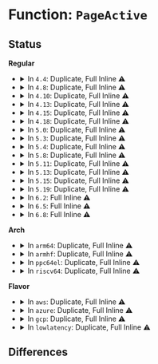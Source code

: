 # Function: <code>PageActive</code>

## Status
<b>Regular</b>
<ul>
<li>
<details>
<summary>In <code>4.4</code>: Duplicate, Full Inline ⚠️</summary>

**Collision:** Static Duplication

**Inline:** Full

**Transformation:** False

**Instances:**

```
In mm/swap.c (ffffffff8119c9a6)
Location: include/linux/page-flags.h:215
Inline: True
Inline callers:
  - mm/swap.c:__page_cache_release
  - mm/swap.c:__pagevec_lru_add_fn
  - mm/swap.c:__pagevec_lru_add_fn
  - mm/swap.c:release_pages
  - mm/swap.c:lru_cache_add_file
  - mm/swap.c:rotate_reclaimable_page
  - mm/swap.c:mark_page_accessed
  - mm/swap.c:lru_add_page_tail
  - mm/swap.c:lru_add_page_tail
```
```
In mm/vmscan.c (ffffffff811a292a)
Location: include/linux/page-flags.h:215
Inline: True
Inline callers:
  - mm/vmscan.c:isolate_lru_page
  - mm/vmscan.c:putback_inactive_pages
```
```
In mm/compaction.c (ffffffff811b61c4)
Location: include/linux/page-flags.h:215
Inline: True
Inline callers:
  - mm/compaction.c:isolate_migratepages_block
```
```
In mm/mlock.c (ffffffff811c2cfe)
Location: include/linux/page-flags.h:215
Inline: True
```
```
In mm/slub.c (ffffffff811ea6d1)
Location: include/linux/page-flags.h:215
Inline: True
Inline callers:
  - mm/slub.c:___slab_alloc
  - mm/slub.c:___slab_alloc
```
```
In mm/memcontrol.c (ffffffff811fed02)
Location: include/linux/page-flags.h:215
Inline: True
Inline callers:
  - mm/memcontrol.c:lock_page_lru
  - mm/memcontrol.c:unlock_page_lru
```
```
In fs/proc/task_mmu.c (ffffffff81276a2a)
Location: include/linux/page-flags.h:215
Inline: True
Inline callers:
  - fs/proc/task_mmu.c:gather_stats
```
</details>
</li>
<li>
<details>
<summary>In <code>4.8</code>: Duplicate, Full Inline ⚠️</summary>

**Collision:** Static Duplication

**Inline:** Full

**Transformation:** False

**Instances:**

```
In mm/swap.c (ffffffff811b1f3e)
Location: include/linux/page-flags.h:263
Inline: True
Inline callers:
  - mm/swap.c:__pagevec_lru_add_fn
  - mm/swap.c:__pagevec_lru_add_fn
  - mm/swap.c:lru_add_page_tail
  - mm/swap.c:lru_add_page_tail
  - mm/swap.c:release_pages
  - mm/swap.c:deactivate_page
  - mm/swap.c:lru_cache_add_file
  - mm/swap.c:mark_page_accessed
  - mm/swap.c:activate_page
  - mm/swap.c:rotate_reclaimable_page
  - mm/swap.c:__page_cache_release
```
```
In mm/vmscan.c (ffffffff811ba38b)
Location: include/linux/page-flags.h:263
Inline: True
Inline callers:
  - mm/vmscan.c:putback_inactive_pages
  - mm/vmscan.c:isolate_lru_page
```
```
In mm/compaction.c (ffffffff811d0274)
Location: include/linux/page-flags.h:263
Inline: True
Inline callers:
  - mm/compaction.c:isolate_migratepages_block
```
```
In mm/mlock.c (ffffffff811de9a5)
Location: include/linux/page-flags.h:263
Inline: True
```
```
In mm/madvise.c (ffffffff811eee5c)
Location: include/linux/page-flags.h:263
Inline: True
Inline callers:
  - mm/madvise.c:madvise_free_pte_range
```
```
In mm/slub.c (ffffffff81209e74)
Location: include/linux/page-flags.h:263
Inline: True
Inline callers:
  - mm/slub.c:___slab_alloc
  - mm/slub.c:___slab_alloc
```
```
In mm/huge_memory.c (ffffffff81218398)
Location: include/linux/page-flags.h:263
Inline: True
Inline callers:
  - mm/huge_memory.c:madvise_free_huge_pmd
```
```
In mm/memcontrol.c (ffffffff81224b3a)
Location: include/linux/page-flags.h:263
Inline: True
Inline callers:
  - mm/memcontrol.c:mem_cgroup_commit_charge
  - mm/memcontrol.c:mem_cgroup_commit_charge
```
```
In fs/proc/task_mmu.c (ffffffff812a471f)
Location: include/linux/page-flags.h:263
Inline: True
Inline callers:
  - fs/proc/task_mmu.c:gather_stats
```
</details>
</li>
<li>
<details>
<summary>In <code>4.10</code>: Duplicate, Full Inline ⚠️</summary>

**Collision:** Static Duplication

**Inline:** Full

**Transformation:** False

**Instances:**

```
In mm/swap.c (ffffffff811c259e)
Location: include/linux/page-flags.h:273
Inline: True
Inline callers:
  - mm/swap.c:__pagevec_lru_add_fn
  - mm/swap.c:__pagevec_lru_add_fn
  - mm/swap.c:lru_add_page_tail
  - mm/swap.c:lru_add_page_tail
  - mm/swap.c:release_pages
  - mm/swap.c:deactivate_page
  - mm/swap.c:lru_cache_add_file
  - mm/swap.c:mark_page_accessed
  - mm/swap.c:activate_page
  - mm/swap.c:rotate_reclaimable_page
  - mm/swap.c:__page_cache_release
```
```
In mm/vmscan.c (ffffffff811caa3b)
Location: include/linux/page-flags.h:273
Inline: True
Inline callers:
  - mm/vmscan.c:putback_inactive_pages
  - mm/vmscan.c:isolate_lru_page
```
```
In mm/compaction.c (ffffffff811e02ea)
Location: include/linux/page-flags.h:273
Inline: True
Inline callers:
  - mm/compaction.c:isolate_migratepages_block
```
```
In mm/mlock.c (ffffffff811ee7c7)
Location: include/linux/page-flags.h:273
Inline: True
```
```
In mm/madvise.c (ffffffff811ff806)
Location: include/linux/page-flags.h:273
Inline: True
Inline callers:
  - mm/madvise.c:madvise_free_pte_range
```
```
In mm/slub.c (ffffffff8121bee4)
Location: include/linux/page-flags.h:273
Inline: True
Inline callers:
  - mm/slub.c:___slab_alloc
  - mm/slub.c:___slab_alloc
```
```
In mm/huge_memory.c (ffffffff8122a93c)
Location: include/linux/page-flags.h:273
Inline: True
Inline callers:
  - mm/huge_memory.c:madvise_free_huge_pmd
```
```
In mm/memcontrol.c (ffffffff81237128)
Location: include/linux/page-flags.h:273
Inline: True
Inline callers:
  - mm/memcontrol.c:mem_cgroup_commit_charge
  - mm/memcontrol.c:mem_cgroup_commit_charge
```
```
In fs/proc/task_mmu.c (ffffffff812ba098)
Location: include/linux/page-flags.h:273
Inline: True
Inline callers:
  - fs/proc/task_mmu.c:gather_stats
```
</details>
</li>
<li>
<details>
<summary>In <code>4.13</code>: Duplicate, Full Inline ⚠️</summary>

**Collision:** Static Duplication

**Inline:** Full

**Transformation:** False

**Instances:**

```
In mm/swap.c (ffffffff811caa1e)
Location: include/linux/page-flags.h:273
Inline: True
Inline callers:
  - mm/swap.c:__pagevec_lru_add_fn
  - mm/swap.c:__pagevec_lru_add_fn
  - mm/swap.c:lru_add_page_tail
  - mm/swap.c:lru_add_page_tail
  - mm/swap.c:release_pages
  - mm/swap.c:lru_cache_add_anon
  - mm/swap.c:mark_page_accessed
  - mm/swap.c:activate_page
  - mm/swap.c:__page_cache_release
```
```
In mm/vmscan.c (ffffffff811d3551)
Location: include/linux/page-flags.h:273
Inline: True
Inline callers:
  - mm/vmscan.c:putback_inactive_pages
  - mm/vmscan.c:isolate_lru_page
```
```
In mm/compaction.c (ffffffff811e9f71)
Location: include/linux/page-flags.h:273
Inline: True
Inline callers:
  - mm/compaction.c:isolate_migratepages_block
```
```
In mm/mlock.c (ffffffff811f974d)
Location: include/linux/page-flags.h:273
Inline: True
```
```
In mm/slub.c (ffffffff812278fc)
Location: include/linux/page-flags.h:273
Inline: True
Inline callers:
  - mm/slub.c:___slab_alloc
  - mm/slub.c:___slab_alloc
```
```
In mm/memcontrol.c (ffffffff81242be9)
Location: include/linux/page-flags.h:273
Inline: True
Inline callers:
  - mm/memcontrol.c:mem_cgroup_commit_charge
  - mm/memcontrol.c:mem_cgroup_commit_charge
```
```
In fs/proc/task_mmu.c (ffffffff812c77e7)
Location: include/linux/page-flags.h:273
Inline: True
Inline callers:
  - fs/proc/task_mmu.c:gather_stats
```
</details>
</li>
<li>
<details>
<summary>In <code>4.15</code>: Duplicate, Full Inline ⚠️</summary>

**Collision:** Static Duplication

**Inline:** Full

**Transformation:** False

**Instances:**

```
In mm/swap.c (ffffffff811df78e)
Location: include/linux/page-flags.h:274
Inline: True
Inline callers:
  - mm/swap.c:__pagevec_lru_add_fn
  - mm/swap.c:__pagevec_lru_add_fn
  - mm/swap.c:lru_add_page_tail
  - mm/swap.c:lru_add_page_tail
  - mm/swap.c:release_pages
  - mm/swap.c:lru_cache_add_anon
  - mm/swap.c:mark_page_accessed
  - mm/swap.c:activate_page
  - mm/swap.c:__page_cache_release
```
```
In mm/vmscan.c (ffffffff811e8aa7)
Location: include/linux/page-flags.h:274
Inline: True
Inline callers:
  - mm/vmscan.c:putback_inactive_pages
  - mm/vmscan.c:isolate_lru_page
```
```
In mm/compaction.c (ffffffff812002cc)
Location: include/linux/page-flags.h:274
Inline: True
Inline callers:
  - mm/compaction.c:isolate_migratepages_block
```
```
In mm/mlock.c (ffffffff81211b7d)
Location: include/linux/page-flags.h:274
Inline: True
```
```
In mm/slub.c (ffffffff81243a49)
Location: include/linux/page-flags.h:274
Inline: True
Inline callers:
  - mm/slub.c:___slab_alloc
  - mm/slub.c:___slab_alloc
```
```
In mm/memcontrol.c (ffffffff81262a29)
Location: include/linux/page-flags.h:274
Inline: True
Inline callers:
  - mm/memcontrol.c:mem_cgroup_commit_charge
  - mm/memcontrol.c:mem_cgroup_commit_charge
```
```
In fs/proc/task_mmu.c (ffffffff812eb3e7)
Location: include/linux/page-flags.h:274
Inline: True
Inline callers:
  - fs/proc/task_mmu.c:gather_stats
```
</details>
</li>
<li>
<details>
<summary>In <code>4.18</code>: Duplicate, Full Inline ⚠️</summary>

**Collision:** Static Duplication

**Inline:** Full

**Transformation:** False

**Instances:**

```
In mm/swap.c (ffffffff81201fb7)
Location: include/linux/page-flags.h:281
Inline: True
Inline callers:
  - mm/swap.c:__pagevec_lru_add_fn
  - mm/swap.c:__pagevec_lru_add_fn
  - mm/swap.c:lru_add_page_tail
  - mm/swap.c:lru_add_page_tail
  - mm/swap.c:release_pages
  - mm/swap.c:lru_cache_add_anon
  - mm/swap.c:mark_page_accessed
  - mm/swap.c:activate_page
  - mm/swap.c:__page_cache_release
```
```
In mm/vmscan.c (ffffffff81209d0b)
Location: include/linux/page-flags.h:281
Inline: True
Inline callers:
  - mm/vmscan.c:putback_inactive_pages
  - mm/vmscan.c:isolate_lru_page
```
```
In mm/compaction.c (ffffffff81221721)
Location: include/linux/page-flags.h:281
Inline: True
Inline callers:
  - mm/compaction.c:isolate_migratepages_block
```
```
In mm/mlock.c (ffffffff812328ef)
Location: include/linux/page-flags.h:281
Inline: True
```
```
In mm/slub.c (ffffffff8126610e)
Location: include/linux/page-flags.h:281
Inline: True
Inline callers:
  - mm/slub.c:___slab_alloc
  - mm/slub.c:___slab_alloc
```
```
In mm/memcontrol.c (ffffffff81286924)
Location: include/linux/page-flags.h:281
Inline: True
Inline callers:
  - mm/memcontrol.c:mem_cgroup_commit_charge
  - mm/memcontrol.c:mem_cgroup_commit_charge
```
```
In fs/proc/task_mmu.c (ffffffff81318717)
Location: include/linux/page-flags.h:281
Inline: True
Inline callers:
  - fs/proc/task_mmu.c:gather_stats
```
</details>
</li>
<li>
<details>
<summary>In <code>5.0</code>: Duplicate, Full Inline ⚠️</summary>

**Collision:** Static Duplication

**Inline:** Full

**Transformation:** False

**Instances:**

```
In mm/filemap.c (ffffffff811febde)
Location: include/linux/page-flags.h:290
Inline: True
Inline callers:
  - mm/filemap.c:add_to_page_cache_lru
```
```
In mm/swap.c (ffffffff81214937)
Location: include/linux/page-flags.h:290
Inline: True
Inline callers:
  - mm/swap.c:__pagevec_lru_add_fn
  - mm/swap.c:__pagevec_lru_add_fn
  - mm/swap.c:lru_add_page_tail
  - mm/swap.c:lru_add_page_tail
  - mm/swap.c:release_pages
  - mm/swap.c:lru_cache_add_anon
  - mm/swap.c:mark_page_accessed
  - mm/swap.c:activate_page
  - mm/swap.c:__page_cache_release
```
```
In mm/vmscan.c (ffffffff8121c9eb)
Location: include/linux/page-flags.h:290
Inline: True
Inline callers:
  - mm/vmscan.c:putback_inactive_pages
  - mm/vmscan.c:isolate_lru_page
```
```
In mm/compaction.c (ffffffff8123477e)
Location: include/linux/page-flags.h:290
Inline: True
Inline callers:
  - mm/compaction.c:isolate_migratepages_block
```
```
In mm/mlock.c (ffffffff81246132)
Location: include/linux/page-flags.h:290
Inline: True
```
```
In mm/slub.c (ffffffff8127ae4e)
Location: include/linux/page-flags.h:290
Inline: True
Inline callers:
  - mm/slub.c:___slab_alloc
  - mm/slub.c:___slab_alloc
```
```
In mm/memcontrol.c (ffffffff8129b8b0)
Location: include/linux/page-flags.h:290
Inline: True
Inline callers:
  - mm/memcontrol.c:mem_cgroup_commit_charge
  - mm/memcontrol.c:mem_cgroup_commit_charge
```
```
In fs/proc/task_mmu.c (ffffffff8132f629)
Location: include/linux/page-flags.h:290
Inline: True
Inline callers:
  - fs/proc/task_mmu.c:gather_stats
```
</details>
</li>
<li>
<details>
<summary>In <code>5.3</code>: Duplicate, Full Inline ⚠️</summary>

**Collision:** Static Duplication

**Inline:** Full

**Transformation:** False

**Instances:**

```
In mm/filemap.c (ffffffff81215ed4)
Location: include/linux/page-flags.h:321
Inline: True
Inline callers:
  - mm/filemap.c:add_to_page_cache_lru
```
```
In mm/swap.c (ffffffff812245fa)
Location: include/linux/page-flags.h:321
Inline: True
Inline callers:
  - mm/swap.c:__pagevec_lru_add_fn
  - mm/swap.c:__pagevec_lru_add_fn
  - mm/swap.c:lru_add_page_tail
  - mm/swap.c:lru_add_page_tail
  - mm/swap.c:release_pages
  - mm/swap.c:lru_cache_add_file
  - mm/swap.c:lru_cache_add_anon
  - mm/swap.c:mark_page_accessed
  - mm/swap.c:activate_page
  - mm/swap.c:__page_cache_release
```
```
In mm/vmscan.c (ffffffff8122c5ea)
Location: include/linux/page-flags.h:321
Inline: True
Inline callers:
  - mm/vmscan.c:move_pages_to_lru
  - mm/vmscan.c:isolate_lru_page
```
```
In mm/compaction.c (ffffffff81244598)
Location: include/linux/page-flags.h:321
Inline: True
Inline callers:
  - mm/compaction.c:isolate_migratepages_block
```
```
In mm/mlock.c (ffffffff81258349)
Location: include/linux/page-flags.h:321
Inline: True
```
```
In mm/slub.c (ffffffff8129678a)
Location: include/linux/page-flags.h:321
Inline: True
Inline callers:
  - mm/slub.c:___slab_alloc
  - mm/slub.c:___slab_alloc
```
```
In mm/memcontrol.c (ffffffff812b6cc0)
Location: include/linux/page-flags.h:321
Inline: True
Inline callers:
  - mm/memcontrol.c:mem_cgroup_commit_charge
  - mm/memcontrol.c:mem_cgroup_commit_charge
```
```
In fs/proc/task_mmu.c (ffffffff8135706c)
Location: include/linux/page-flags.h:321
Inline: True
Inline callers:
  - fs/proc/task_mmu.c:gather_stats
```
</details>
</li>
<li>
<details>
<summary>In <code>5.4</code>: Duplicate, Full Inline ⚠️</summary>

**Collision:** Static Duplication

**Inline:** Full

**Transformation:** False

**Instances:**

```
In mm/filemap.c (ffffffff812237d4)
Location: include/linux/page-flags.h:321
Inline: True
Inline callers:
  - mm/filemap.c:add_to_page_cache_lru
```
```
In mm/swap.c (ffffffff8123238a)
Location: include/linux/page-flags.h:321
Inline: True
Inline callers:
  - mm/swap.c:__pagevec_lru_add_fn
  - mm/swap.c:__pagevec_lru_add_fn
  - mm/swap.c:lru_add_page_tail
  - mm/swap.c:lru_add_page_tail
  - mm/swap.c:release_pages
  - mm/swap.c:deactivate_page
  - mm/swap.c:lru_cache_add_file
  - mm/swap.c:lru_cache_add_anon
  - mm/swap.c:mark_page_accessed
  - mm/swap.c:activate_page
  - mm/swap.c:__page_cache_release
```
```
In mm/vmscan.c (ffffffff8123a80a)
Location: include/linux/page-flags.h:321
Inline: True
Inline callers:
  - mm/vmscan.c:move_pages_to_lru
  - mm/vmscan.c:isolate_lru_page
```
```
In mm/compaction.c (ffffffff81252a58)
Location: include/linux/page-flags.h:321
Inline: True
Inline callers:
  - mm/compaction.c:isolate_migratepages_block
```
```
In mm/mlock.c (ffffffff81266819)
Location: include/linux/page-flags.h:321
Inline: True
```
```
In mm/slub.c (ffffffff812a655b)
Location: include/linux/page-flags.h:321
Inline: True
Inline callers:
  - mm/slub.c:___slab_alloc
  - mm/slub.c:___slab_alloc
```
```
In mm/memcontrol.c (ffffffff812c8b90)
Location: include/linux/page-flags.h:321
Inline: True
Inline callers:
  - mm/memcontrol.c:mem_cgroup_commit_charge
  - mm/memcontrol.c:mem_cgroup_commit_charge
```
```
In fs/proc/task_mmu.c (ffffffff8136f63c)
Location: include/linux/page-flags.h:321
Inline: True
Inline callers:
  - fs/proc/task_mmu.c:gather_stats
```
</details>
</li>
<li>
<details>
<summary>In <code>5.8</code>: Duplicate, Full Inline ⚠️</summary>

**Collision:** Static Duplication

**Inline:** Full

**Transformation:** False

**Instances:**

```
In mm/filemap.c (ffffffff81250ea4)
Location: include/linux/page-flags.h:329
Inline: True
Inline callers:
  - mm/filemap.c:add_to_page_cache_lru
```
```
In mm/swap.c (ffffffff8125f680)
Location: include/linux/page-flags.h:329
Inline: True
Inline callers:
  - mm/swap.c:__pagevec_lru_add_fn
  - mm/swap.c:lru_add_page_tail
  - mm/swap.c:release_pages
  - mm/swap.c:deactivate_page
  - mm/swap.c:lru_deactivate_file_fn
  - mm/swap.c:mark_page_accessed
  - mm/swap.c:activate_page
  - mm/swap.c:__page_cache_release
```
```
In mm/vmscan.c (ffffffff81269f50)
Location: include/linux/page-flags.h:329
Inline: True
Inline callers:
  - mm/vmscan.c:isolate_lru_page
```
```
In mm/compaction.c (ffffffff81282b45)
Location: include/linux/page-flags.h:329
Inline: True
Inline callers:
  - mm/compaction.c:isolate_migratepages_block
```
```
In mm/mlock.c (ffffffff812968e4)
Location: include/linux/page-flags.h:329
Inline: True
```
```
In mm/slub.c (ffffffff812db4f8)
Location: include/linux/page-flags.h:329
Inline: True
Inline callers:
  - mm/slub.c:___slab_alloc
  - mm/slub.c:___slab_alloc
```
```
In fs/proc/task_mmu.c (ffffffff813b6e8d)
Location: include/linux/page-flags.h:329
Inline: True
Inline callers:
  - fs/proc/task_mmu.c:gather_stats
```
</details>
</li>
<li>
<details>
<summary>In <code>5.11</code>: Duplicate, Full Inline ⚠️</summary>

**Collision:** Static Duplication

**Inline:** Full

**Transformation:** False

**Instances:**

```
In mm/filemap.c (ffffffff8125b1e4)
Location: include/linux/page-flags.h:338
Inline: True
Inline callers:
  - mm/filemap.c:add_to_page_cache_lru
```
```
In mm/swap.c (ffffffff81269bff)
Location: include/linux/page-flags.h:338
Inline: True
Inline callers:
  - mm/swap.c:__pagevec_lru_add_fn
  - mm/swap.c:release_pages
  - mm/swap.c:deactivate_page
  - mm/swap.c:lru_deactivate_file_fn
  - mm/swap.c:mark_page_accessed
  - mm/swap.c:activate_page
  - mm/swap.c:__page_cache_release
```
```
In mm/vmscan.c (ffffffff8126fefb)
Location: include/linux/page-flags.h:338
Inline: True
Inline callers:
  - mm/vmscan.c:move_pages_to_lru
  - mm/vmscan.c:move_pages_to_lru
  - mm/vmscan.c:isolate_lru_page
```
```
In mm/compaction.c (ffffffff8128d107)
Location: include/linux/page-flags.h:338
Inline: True
Inline callers:
  - mm/compaction.c:isolate_migratepages_block
```
```
In mm/mlock.c (ffffffff812a1c9f)
Location: include/linux/page-flags.h:338
Inline: True
Inline callers:
  - mm/mlock.c:__munlock_pagevec
```
```
In mm/slub.c (ffffffff812e7a3a)
Location: include/linux/page-flags.h:338
Inline: True
Inline callers:
  - mm/slub.c:___slab_alloc
  - mm/slub.c:___slab_alloc
```
```
In fs/proc/task_mmu.c (ffffffff813c852d)
Location: include/linux/page-flags.h:338
Inline: True
Inline callers:
  - fs/proc/task_mmu.c:gather_stats
```
</details>
</li>
<li>
<details>
<summary>In <code>5.13</code>: Duplicate, Full Inline ⚠️</summary>

**Collision:** Static Duplication

**Inline:** Full

**Transformation:** False

**Instances:**

```
In mm/filemap.c (ffffffff8125ee74)
Location: include/linux/page-flags.h:338
Inline: True
Inline callers:
  - mm/filemap.c:add_to_page_cache_lru
```
```
In mm/swap.c (ffffffff8126d916)
Location: include/linux/page-flags.h:338
Inline: True
Inline callers:
  - mm/swap.c:__pagevec_lru_add_fn
  - mm/swap.c:release_pages
  - mm/swap.c:release_pages
  - mm/swap.c:deactivate_page
  - mm/swap.c:lru_deactivate_file_fn
  - mm/swap.c:lru_deactivate_file_fn
  - mm/swap.c:lru_deactivate_file_fn
  - mm/swap.c:lru_deactivate_file_fn
  - mm/swap.c:mark_page_accessed
  - mm/swap.c:mark_page_accessed
  - mm/swap.c:__page_cache_release
  - mm/swap.c:__page_cache_release
  - mm/swap.c:perf_trace_mm_lru_insertion
  - mm/swap.c:trace_event_raw_event_mm_lru_insertion
```
```
In mm/vmscan.c (ffffffff81276162)
Location: include/linux/page-flags.h:338
Inline: True
Inline callers:
  - mm/vmscan.c:check_move_unevictable_pages
  - mm/vmscan.c:check_move_unevictable_pages
  - mm/vmscan.c:move_pages_to_lru
  - mm/vmscan.c:move_pages_to_lru
  - mm/vmscan.c:move_pages_to_lru
  - mm/vmscan.c:isolate_lru_page
```
```
In mm/compaction.c (ffffffff81291bca)
Location: include/linux/page-flags.h:338
Inline: True
Inline callers:
  - mm/compaction.c:isolate_migratepages_block
```
```
In mm/mlock.c (ffffffff812a756f)
Location: include/linux/page-flags.h:338
Inline: True
Inline callers:
  - mm/mlock.c:__munlock_pagevec
```
```
In mm/slub.c (ffffffff812ef1be)
Location: include/linux/page-flags.h:338
Inline: True
Inline callers:
  - mm/slub.c:___slab_alloc
  - mm/slub.c:___slab_alloc
```
```
In fs/proc/task_mmu.c (ffffffff813cf56c)
Location: include/linux/page-flags.h:338
Inline: True
Inline callers:
  - fs/proc/task_mmu.c:gather_stats
```
</details>
</li>
<li>
<details>
<summary>In <code>5.15</code>: Duplicate, Full Inline ⚠️</summary>

**Collision:** Static Duplication

**Inline:** Full

**Transformation:** False

**Instances:**

```
In mm/filemap.c (ffffffff8129c284)
Location: include/linux/page-flags.h:352
Inline: True
Inline callers:
  - mm/filemap.c:add_to_page_cache_lru
```
```
In mm/swap.c (ffffffff812a9f83)
Location: include/linux/page-flags.h:352
Inline: True
Inline callers:
  - mm/swap.c:__pagevec_lru_add_fn
  - mm/swap.c:release_pages
  - mm/swap.c:release_pages
  - mm/swap.c:deactivate_page
  - mm/swap.c:lru_deactivate_file_fn
  - mm/swap.c:lru_deactivate_file_fn
  - mm/swap.c:lru_deactivate_file_fn
  - mm/swap.c:lru_deactivate_file_fn
  - mm/swap.c:mark_page_accessed
  - mm/swap.c:mark_page_accessed
  - mm/swap.c:__page_cache_release
  - mm/swap.c:__page_cache_release
  - mm/swap.c:perf_trace_mm_lru_insertion
  - mm/swap.c:trace_event_raw_event_mm_lru_insertion
```
```
In mm/vmscan.c (ffffffff812b27bb)
Location: include/linux/page-flags.h:352
Inline: True
Inline callers:
  - mm/vmscan.c:check_move_unevictable_pages
  - mm/vmscan.c:check_move_unevictable_pages
  - mm/vmscan.c:move_pages_to_lru
  - mm/vmscan.c:move_pages_to_lru
  - mm/vmscan.c:move_pages_to_lru
  - mm/vmscan.c:isolate_lru_page
```
```
In mm/compaction.c (ffffffff812d1924)
Location: include/linux/page-flags.h:352
Inline: True
Inline callers:
  - mm/compaction.c:isolate_migratepages_block
```
```
In mm/mlock.c (ffffffff812e8851)
Location: include/linux/page-flags.h:352
Inline: True
Inline callers:
  - mm/mlock.c:__munlock_pagevec
```
```
In mm/slub.c (ffffffff813374dd)
Location: include/linux/page-flags.h:352
Inline: True
Inline callers:
  - mm/slub.c:___slab_alloc
  - mm/slub.c:___slab_alloc
```
```
In fs/proc/task_mmu.c (ffffffff8142094c)
Location: include/linux/page-flags.h:352
Inline: True
Inline callers:
  - fs/proc/task_mmu.c:gather_stats
```
</details>
</li>
<li>
<details>
<summary>In <code>5.19</code>: Duplicate, Full Inline ⚠️</summary>

**Collision:** Static Duplication

**Inline:** Full

**Transformation:** False

**Instances:**

```
In mm/swap.c (ffffffff81306958)
Location: include/linux/page-flags.h:502
Inline: True
Inline callers:
  - mm/swap.c:deactivate_page
  - mm/swap.c:lru_deactivate_file_fn
```
```
In mm/vmscan.c (ffffffff8130d15c)
Location: include/linux/page-flags.h:502
Inline: True
Inline callers:
  - mm/vmscan.c:move_pages_to_lru
```
```
In fs/proc/task_mmu.c (ffffffff8149969b)
Location: include/linux/page-flags.h:502
Inline: True
Inline callers:
  - fs/proc/task_mmu.c:gather_stats
```
</details>
</li>
<li>
<details>
<summary>In <code>6.2</code>: Full Inline ⚠️</summary>

**Collision:** Unique Static

**Inline:** Full

**Transformation:** False

**Instances:**

```
In fs/proc/task_mmu.c (ffffffff8152d855)
Location: include/linux/page-flags.h:481
Inline: True
Inline callers:
  - fs/proc/task_mmu.c:gather_stats
```
</details>
</li>
<li>
<details>
<summary>In <code>6.5</code>: Full Inline ⚠️</summary>

**Collision:** Unique Static

**Inline:** Full

**Transformation:** False

**Instances:**

```
In fs/proc/task_mmu.c (ffffffff81565c85)
Location: include/linux/page-flags.h:475
Inline: True
Inline callers:
  - fs/proc/task_mmu.c:gather_stats
```
</details>
</li>
<li>
<details>
<summary>In <code>6.8</code>: Full Inline ⚠️</summary>

**Collision:** Unique Static

**Inline:** Full

**Transformation:** False

**Instances:**

```
In fs/proc/task_mmu.c (ffffffff8159dc62)
Location: include/linux/page-flags.h:477
Inline: True
Inline callers:
  - fs/proc/task_mmu.c:gather_stats
```
</details>
</li>
</ul>
<b>Arch</b>
<ul>
<li>
<details>
<summary>In <code>arm64</code>: Duplicate, Full Inline ⚠️</summary>

**Collision:** Static Duplication

**Inline:** Full

**Transformation:** False

**Instances:**

```
In mm/filemap.c (ffff8000102b11bc)
Location: include/linux/page-flags.h:321
Inline: True
Inline callers:
  - mm/filemap.c:add_to_page_cache_lru
```
```
In mm/swap.c (ffff8000102c1214)
Location: include/linux/page-flags.h:321
Inline: True
Inline callers:
  - mm/swap.c:__pagevec_lru_add_fn
  - mm/swap.c:__pagevec_lru_add_fn
  - mm/swap.c:lru_add_page_tail
  - mm/swap.c:lru_add_page_tail
  - mm/swap.c:release_pages
  - mm/swap.c:deactivate_page
  - mm/swap.c:lru_cache_add_anon
  - mm/swap.c:mark_page_accessed
  - mm/swap.c:activate_page
  - mm/swap.c:__page_cache_release
```
```
In mm/vmscan.c (ffff8000102cb790)
Location: include/linux/page-flags.h:321
Inline: True
Inline callers:
  - mm/vmscan.c:move_pages_to_lru
  - mm/vmscan.c:isolate_lru_page
```
```
In mm/compaction.c (ffff8000102eb2e4)
Location: include/linux/page-flags.h:321
Inline: True
Inline callers:
  - mm/compaction.c:isolate_migratepages_block
```
```
In mm/mlock.c (ffff8000102fd7dc)
Location: include/linux/page-flags.h:321
Inline: True
```
```
In mm/slub.c (ffff8000103477e0)
Location: include/linux/page-flags.h:321
Inline: True
Inline callers:
  - mm/slub.c:___slab_alloc
  - mm/slub.c:___slab_alloc
```
```
In mm/memcontrol.c (ffff80001036b81c)
Location: include/linux/page-flags.h:321
Inline: True
Inline callers:
  - mm/memcontrol.c:mem_cgroup_commit_charge
  - mm/memcontrol.c:mem_cgroup_commit_charge
```
```
In fs/proc/task_mmu.c (ffff800010438d28)
Location: include/linux/page-flags.h:321
Inline: True
Inline callers:
  - fs/proc/task_mmu.c:gather_stats
```
</details>
</li>
<li>
<details>
<summary>In <code>armhf</code>: Duplicate, Full Inline ⚠️</summary>

**Collision:** Static Duplication

**Inline:** Full

**Transformation:** False

**Instances:**

```
In mm/filemap.c (c04ddaa4)
Location: include/linux/page-flags.h:321
Inline: True
Inline callers:
  - mm/filemap.c:add_to_page_cache_lru
```
```
In mm/swap.c (c04ed4a8)
Location: include/linux/page-flags.h:321
Inline: True
Inline callers:
  - mm/swap.c:__pagevec_lru_add_fn
  - mm/swap.c:__pagevec_lru_add_fn
  - mm/swap.c:release_pages
  - mm/swap.c:deactivate_page
  - mm/swap.c:lru_cache_add_anon
  - mm/swap.c:mark_page_accessed
  - mm/swap.c:activate_page
  - mm/swap.c:__page_cache_release
```
```
In mm/vmscan.c (c04f5628)
Location: include/linux/page-flags.h:321
Inline: True
Inline callers:
  - mm/vmscan.c:move_pages_to_lru
  - mm/vmscan.c:isolate_lru_page
```
```
In mm/compaction.c (c050eba8)
Location: include/linux/page-flags.h:321
Inline: True
Inline callers:
  - mm/compaction.c:isolate_migratepages_block
```
```
In mm/mlock.c (c051cbd8)
Location: include/linux/page-flags.h:321
Inline: True
```
```
In mm/slub.c (c054bfa8)
Location: include/linux/page-flags.h:321
Inline: True
```
```
In mm/memcontrol.c (c055d110)
Location: include/linux/page-flags.h:321
Inline: True
Inline callers:
  - mm/memcontrol.c:mem_cgroup_commit_charge
  - mm/memcontrol.c:mem_cgroup_commit_charge
```
</details>
</li>
<li>
<details>
<summary>In <code>ppc64el</code>: Duplicate, Full Inline ⚠️</summary>

**Collision:** Static Duplication

**Inline:** Full

**Transformation:** False

**Instances:**

```
In mm/filemap.c (c0000000003667a8)
Location: include/linux/page-flags.h:321
Inline: True
Inline callers:
  - mm/filemap.c:add_to_page_cache_lru
```
```
In mm/swap.c (c00000000037c288)
Location: include/linux/page-flags.h:321
Inline: True
Inline callers:
  - mm/swap.c:__pagevec_lru_add_fn
  - mm/swap.c:__pagevec_lru_add_fn
  - mm/swap.c:lru_add_page_tail
  - mm/swap.c:lru_add_page_tail
  - mm/swap.c:release_pages
  - mm/swap.c:deactivate_page
  - mm/swap.c:lru_cache_add_file
  - mm/swap.c:lru_cache_add_anon
  - mm/swap.c:mark_page_accessed
  - mm/swap.c:activate_page
  - mm/swap.c:__page_cache_release
```
```
In mm/vmscan.c (c0000000003888ec)
Location: include/linux/page-flags.h:321
Inline: True
Inline callers:
  - mm/vmscan.c:move_pages_to_lru
  - mm/vmscan.c:isolate_lru_page
```
```
In mm/compaction.c (c0000000003acb14)
Location: include/linux/page-flags.h:321
Inline: True
Inline callers:
  - mm/compaction.c:isolate_migratepages_block
```
```
In mm/mlock.c (c0000000003c8b74)
Location: include/linux/page-flags.h:321
Inline: True
```
```
In mm/slub.c (c000000000425a40)
Location: include/linux/page-flags.h:321
Inline: True
Inline callers:
  - mm/slub.c:___slab_alloc
  - mm/slub.c:___slab_alloc
```
```
In mm/memcontrol.c (c00000000045b654)
Location: include/linux/page-flags.h:321
Inline: True
Inline callers:
  - mm/memcontrol.c:mem_cgroup_commit_charge
  - mm/memcontrol.c:mem_cgroup_commit_charge
```
```
In fs/proc/task_mmu.c (c00000000054c618)
Location: include/linux/page-flags.h:321
Inline: True
Inline callers:
  - fs/proc/task_mmu.c:gather_stats
```
</details>
</li>
<li>
<details>
<summary>In <code>riscv64</code>: Duplicate, Full Inline ⚠️</summary>

**Collision:** Static Duplication

**Inline:** Full

**Transformation:** False

**Instances:**

```
In mm/filemap.c (ffffffe0001d69e8)
Location: include/linux/page-flags.h:321
Inline: True
Inline callers:
  - mm/filemap.c:add_to_page_cache_lru
```
```
In mm/swap.c (ffffffe0001e358c)
Location: include/linux/page-flags.h:321
Inline: True
Inline callers:
  - mm/swap.c:__pagevec_lru_add_fn
  - mm/swap.c:__pagevec_lru_add_fn
  - mm/swap.c:release_pages
  - mm/swap.c:deactivate_page
  - mm/swap.c:lru_cache_add_anon
  - mm/swap.c:mark_page_accessed
  - mm/swap.c:activate_page
  - mm/swap.c:__page_cache_release
```
```
In mm/vmscan.c (ffffffe0001ea420)
Location: include/linux/page-flags.h:321
Inline: True
Inline callers:
  - mm/vmscan.c:move_pages_to_lru
  - mm/vmscan.c:isolate_lru_page
```
```
In mm/compaction.c (ffffffe0001ff92e)
Location: include/linux/page-flags.h:321
Inline: True
Inline callers:
  - mm/compaction.c:isolate_migratepages_block
```
```
In mm/mlock.c (ffffffe00020c072)
Location: include/linux/page-flags.h:321
Inline: True
```
```
In mm/slub.c (ffffffe000239fec)
Location: include/linux/page-flags.h:321
Inline: True
```
```
In mm/memcontrol.c (ffffffe000249040)
Location: include/linux/page-flags.h:321
Inline: True
Inline callers:
  - mm/memcontrol.c:mem_cgroup_commit_charge
  - mm/memcontrol.c:mem_cgroup_commit_charge
```
</details>
</li>
</ul>
<b>Flavor</b>
<ul>
<li>
<details>
<summary>In <code>aws</code>: Duplicate, Full Inline ⚠️</summary>

**Collision:** Static Duplication

**Inline:** Full

**Transformation:** False

**Instances:**

```
In mm/filemap.c (ffffffff8121be24)
Location: include/linux/page-flags.h:321
Inline: True
Inline callers:
  - mm/filemap.c:add_to_page_cache_lru
```
```
In mm/swap.c (ffffffff8122a9da)
Location: include/linux/page-flags.h:321
Inline: True
Inline callers:
  - mm/swap.c:__pagevec_lru_add_fn
  - mm/swap.c:__pagevec_lru_add_fn
  - mm/swap.c:lru_add_page_tail
  - mm/swap.c:lru_add_page_tail
  - mm/swap.c:release_pages
  - mm/swap.c:deactivate_page
  - mm/swap.c:lru_cache_add_file
  - mm/swap.c:lru_cache_add_anon
  - mm/swap.c:mark_page_accessed
  - mm/swap.c:activate_page
  - mm/swap.c:__page_cache_release
```
```
In mm/vmscan.c (ffffffff81232e5a)
Location: include/linux/page-flags.h:321
Inline: True
Inline callers:
  - mm/vmscan.c:move_pages_to_lru
  - mm/vmscan.c:isolate_lru_page
```
```
In mm/compaction.c (ffffffff8124b0a8)
Location: include/linux/page-flags.h:321
Inline: True
Inline callers:
  - mm/compaction.c:isolate_migratepages_block
```
```
In mm/mlock.c (ffffffff8125ee69)
Location: include/linux/page-flags.h:321
Inline: True
```
```
In mm/slub.c (ffffffff8129eb3b)
Location: include/linux/page-flags.h:321
Inline: True
Inline callers:
  - mm/slub.c:___slab_alloc
  - mm/slub.c:___slab_alloc
```
```
In mm/memcontrol.c (ffffffff812c1170)
Location: include/linux/page-flags.h:321
Inline: True
Inline callers:
  - mm/memcontrol.c:mem_cgroup_commit_charge
  - mm/memcontrol.c:mem_cgroup_commit_charge
```
```
In fs/proc/task_mmu.c (ffffffff81367c1c)
Location: include/linux/page-flags.h:321
Inline: True
Inline callers:
  - fs/proc/task_mmu.c:gather_stats
```
</details>
</li>
<li>
<details>
<summary>In <code>azure</code>: Duplicate, Full Inline ⚠️</summary>

**Collision:** Static Duplication

**Inline:** Full

**Transformation:** False

**Instances:**

```
In mm/filemap.c (ffffffff8120f014)
Location: include/linux/page-flags.h:321
Inline: True
Inline callers:
  - mm/filemap.c:add_to_page_cache_lru
```
```
In mm/swap.c (ffffffff8121dafa)
Location: include/linux/page-flags.h:321
Inline: True
Inline callers:
  - mm/swap.c:__pagevec_lru_add_fn
  - mm/swap.c:__pagevec_lru_add_fn
  - mm/swap.c:lru_add_page_tail
  - mm/swap.c:lru_add_page_tail
  - mm/swap.c:release_pages
  - mm/swap.c:deactivate_page
  - mm/swap.c:lru_cache_add_file
  - mm/swap.c:lru_cache_add_anon
  - mm/swap.c:mark_page_accessed
  - mm/swap.c:activate_page
  - mm/swap.c:__page_cache_release
```
```
In mm/vmscan.c (ffffffff81225efa)
Location: include/linux/page-flags.h:321
Inline: True
Inline callers:
  - mm/vmscan.c:move_pages_to_lru
  - mm/vmscan.c:isolate_lru_page
```
```
In mm/compaction.c (ffffffff8123e048)
Location: include/linux/page-flags.h:321
Inline: True
Inline callers:
  - mm/compaction.c:isolate_migratepages_block
```
```
In mm/mlock.c (ffffffff81251299)
Location: include/linux/page-flags.h:321
Inline: True
```
```
In mm/slub.c (ffffffff8129067b)
Location: include/linux/page-flags.h:321
Inline: True
Inline callers:
  - mm/slub.c:___slab_alloc
  - mm/slub.c:___slab_alloc
```
```
In mm/memcontrol.c (ffffffff812b21be)
Location: include/linux/page-flags.h:321
Inline: True
Inline callers:
  - mm/memcontrol.c:mem_cgroup_commit_charge
  - mm/memcontrol.c:mem_cgroup_commit_charge
```
```
In fs/proc/task_mmu.c (ffffffff813588bc)
Location: include/linux/page-flags.h:321
Inline: True
Inline callers:
  - fs/proc/task_mmu.c:gather_stats
```
</details>
</li>
<li>
<details>
<summary>In <code>gcp</code>: Duplicate, Full Inline ⚠️</summary>

**Collision:** Static Duplication

**Inline:** Full

**Transformation:** False

**Instances:**

```
In mm/filemap.c (ffffffff81219bc4)
Location: include/linux/page-flags.h:321
Inline: True
Inline callers:
  - mm/filemap.c:add_to_page_cache_lru
```
```
In mm/swap.c (ffffffff8122877a)
Location: include/linux/page-flags.h:321
Inline: True
Inline callers:
  - mm/swap.c:__pagevec_lru_add_fn
  - mm/swap.c:__pagevec_lru_add_fn
  - mm/swap.c:lru_add_page_tail
  - mm/swap.c:lru_add_page_tail
  - mm/swap.c:release_pages
  - mm/swap.c:deactivate_page
  - mm/swap.c:lru_cache_add_file
  - mm/swap.c:lru_cache_add_anon
  - mm/swap.c:mark_page_accessed
  - mm/swap.c:activate_page
  - mm/swap.c:__page_cache_release
```
```
In mm/vmscan.c (ffffffff81230bfa)
Location: include/linux/page-flags.h:321
Inline: True
Inline callers:
  - mm/vmscan.c:move_pages_to_lru
  - mm/vmscan.c:isolate_lru_page
```
```
In mm/compaction.c (ffffffff81248e48)
Location: include/linux/page-flags.h:321
Inline: True
Inline callers:
  - mm/compaction.c:isolate_migratepages_block
```
```
In mm/mlock.c (ffffffff8125cc09)
Location: include/linux/page-flags.h:321
Inline: True
```
```
In mm/slub.c (ffffffff8129c94b)
Location: include/linux/page-flags.h:321
Inline: True
Inline callers:
  - mm/slub.c:___slab_alloc
  - mm/slub.c:___slab_alloc
```
```
In mm/memcontrol.c (ffffffff812bef80)
Location: include/linux/page-flags.h:321
Inline: True
Inline callers:
  - mm/memcontrol.c:mem_cgroup_commit_charge
  - mm/memcontrol.c:mem_cgroup_commit_charge
```
```
In fs/proc/task_mmu.c (ffffffff813656ec)
Location: include/linux/page-flags.h:321
Inline: True
Inline callers:
  - fs/proc/task_mmu.c:gather_stats
```
</details>
</li>
<li>
<details>
<summary>In <code>lowlatency</code>: Duplicate, Full Inline ⚠️</summary>

**Collision:** Static Duplication

**Inline:** Full

**Transformation:** False

**Instances:**

```
In mm/filemap.c (ffffffff81228cc4)
Location: include/linux/page-flags.h:321
Inline: True
Inline callers:
  - mm/filemap.c:add_to_page_cache_lru
```
```
In mm/swap.c (ffffffff81237aea)
Location: include/linux/page-flags.h:321
Inline: True
Inline callers:
  - mm/swap.c:__pagevec_lru_add_fn
  - mm/swap.c:__pagevec_lru_add_fn
  - mm/swap.c:lru_add_page_tail
  - mm/swap.c:lru_add_page_tail
  - mm/swap.c:release_pages
  - mm/swap.c:deactivate_page
  - mm/swap.c:lru_cache_add_file
  - mm/swap.c:lru_cache_add_anon
  - mm/swap.c:mark_page_accessed
  - mm/swap.c:activate_page
  - mm/swap.c:__page_cache_release
```
```
In mm/vmscan.c (ffffffff8124004a)
Location: include/linux/page-flags.h:321
Inline: True
Inline callers:
  - mm/vmscan.c:move_pages_to_lru
  - mm/vmscan.c:isolate_lru_page
```
```
In mm/compaction.c (ffffffff81258691)
Location: include/linux/page-flags.h:321
Inline: True
Inline callers:
  - mm/compaction.c:isolate_migratepages_block
```
```
In mm/mlock.c (ffffffff8126c5e9)
Location: include/linux/page-flags.h:321
Inline: True
```
```
In mm/slub.c (ffffffff812ac97b)
Location: include/linux/page-flags.h:321
Inline: True
Inline callers:
  - mm/slub.c:___slab_alloc
  - mm/slub.c:___slab_alloc
```
```
In mm/memcontrol.c (ffffffff812cf9f7)
Location: include/linux/page-flags.h:321
Inline: True
Inline callers:
  - mm/memcontrol.c:mem_cgroup_commit_charge
  - mm/memcontrol.c:mem_cgroup_commit_charge
```
```
In fs/proc/task_mmu.c (ffffffff81378dcc)
Location: include/linux/page-flags.h:321
Inline: True
Inline callers:
  - fs/proc/task_mmu.c:gather_stats
```
</details>
</li>
</ul>

## Differences
